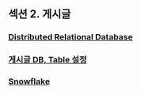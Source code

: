 ## 섹션 2. 게시글


### [Distributed Relational Database](distributed_relational_database/README.md)

### [게시글 DB, Table 설정](database_table_setting/README.md)

### [Snowflake](snowflake/README.md)